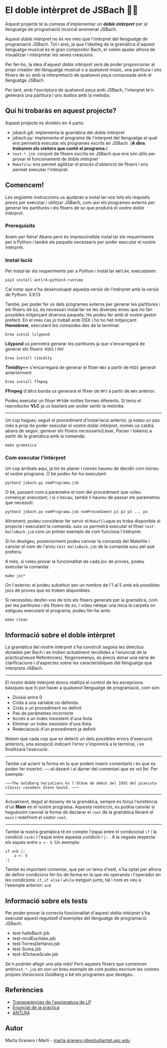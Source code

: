# El doble intèrpret de JSBach 🎼🎶
Aquest projecte té la comesa d'implementar un ***doble intèrpret*** per al llenguatge de programació musical anomenat JSBach. 

Aquest *doble intèrpret* no és res més que l'intèrpret del llenguatge de programació JSBach. Tot i això, ja que l'ideòleg de la gramàtica d'aquest llenguatge musical és el gran compositor Bach, el volem ajudar alhora de visualitzar i interpretar les seves creacions.

Per fer-ho, la idea d'aquest *doble intèrpret* serà de poder proporcionar al propi creador del llenguatge musical o a qualsevol músic, una partitura i uns fitxers de so amb la interpretació de qualsevol peça composada amb el llenguatge JSBach 

Per tant, amb l'escriptura de qualsevol peça amb JSBach, l'interpret te'n generarà una partitura i uns àudios amb la melodia.

## Qui hi trobaràs en aquest projecte?
Aquest projecte es divideix en 4 parts:
* jsbach.g4: implementa la gramàtica del *doble intèrpret*
* jsbach.py: implementa el programa de l'interpret del llenguatge el qual ens permetrà executar els programes escrits en JSBach. (**A dins trobarem els *visitors* que conté el programa.**)
* `test-*.jsb`: conjunt de fitxers escrits en JSBach que ens són útils per provar el funcionament de *doble intèrpret*
* `Makefile`: ens permet agilitzar el procés d'obtenció de fitxers i ens permet executar l'intèrpret.
## Comencem!
Les següents instruccions us ajudaran a instal·lar-vos tots els requisits previs per executar i utilitzar JSBach, com així els programes externs per generar les partitures i els fitxers de so que produirà el vostre *doble intèrpret*.
### Prerequisits
Anem per feina! Abans però és imprescindible instal·lar els requeriments per a Python i també els paquets necessaris per poder executar el nostre intèrpret.
### Instal·lació
Per instal·lar els requeriments per a Python i instal·lar `ANTLR4`, executarem:

    pip3 install antlr4-python3-runtime
Cal notar que s'ha desenvolupat aquesta versió de l'intèrpret amb la versió de Python: 3.9.13

També, per poder fer ús dels programes externs per generar les partitures i els fitxers de so, és necessari instal·lar-se les diverses eines que ho fan possibles mitjançant diversos paquets. Ho podeu fer amb el vostre gestor preferit. 
En el meu cas jo treball amb OSX i ho ho het mitjançant: **Homebrew**, executant les comandes des de la terminal:

    brew instal lilypond

**Lilypond** us permetrà generar les partitures ja que s'encarregarà de generar els fitxers: `MIDI` i `PDF`

    brew install timidity
**Timidity++** s'encarregarà de generar el fitxer `WAV` a partir de `MIDI` generat anteriorment

    brew install ffmpeg
**FFmpeg** d'altra banda us generarà el fitxer de `MP3` a partir de `WAV` anterior.

Podeu executar un fitxer `MP3`de moltes formes diferents. Si teniu el reproductor **VLC** ja us bastarà per poder sentir la melodia.

---
Un cop hagueu seguit el procediment d'instal·lació anterior, ja esteu un pas més a prop de poder executar el vostre *doble intèrpret*, només us caldrà abans de seguir, generar els fitxers necessaris(Lexer, Parser i tokens) a partir de la gramàtica amb la comanda:

    make gramatica

### Com executar l'intèrpret
Un cop arribats aquí, ja tot és planer i només haureu de decidir com inicieu el vostre programa. O bé podeu fer-ho executant:

    python3 jsbach.py nomPrograma.jsb

O bé, passant com a paràmetre el nom del procediment que voleu començar executant, i si s'escau, també li haureu de passar els paràmetres que necessiti:

    python3 jsbach.py nomPrograma.jsb nomProcediment p1 p2 p3 ... pn

Altrament, podeu considerar fer servir el `Makefile`que es troba disponible al projecte i executant la comanda: `make` us permetrà executar el fitxer `test-HalloBach.jsb` com un primer exemple de com funciona l'intèrpret.

Si ho desitgeu, posteriorment podeu canviar la comanda del Makefile i canviar el nom de l'arxiu `test-HalloBach.jsb`  de la comanda `make` pel que preferiu.

A més, si voleu provar la funcionalitat de cada joc de proves, podeu executar la comanda:

    make joc*

On l'asterisc el podeu substituir per un nombre de l'1 al 5 amb els possibles jocs de proves que es troben disponibles.

Si necessiteu desfer-vos de tots els fitxers generats per la gramàtica, com per les partitures i els fitxers de so, i voleu netejar una mica la carpeta on estigueu executant el programa, podeu fer-ho amb:

    make clean

## Informació sobre el doble intèrpret
La gramàtica del nostre intèrpret s'ha construït segons les directius donades per Bach i es troben actualment recollides a l'enunciat de la pràctica(veure Referències).
Nogensmenys, és precís donar una sèrie de clarificacions i d'aspectes sobre les característiques del llenguatge que interpreta JSBach.

---
El nostre doble intèrpret doncs realitza el control de les excepcions bàsiques que hi pot haver a qualsevol llenguatge de programació, com són:

- Divisió entre 0
- Crida a una variable no definida.
- Crida a un procediment no definit.
- Pas de parámetres incorrecte
- Accés a un índex inexistent d'una llista
- Eliminar un índex inexisteix d'una llista
- Redeclaració d'un procediment ja definit

Notem que cada cop que es detecti un dels possibles errors d'execució anteriors, una excepció indicant l'error s'imprimirà a la terminal, i es finalitzarà l'execució.

---
També cal aclarir la forma en la que podem inserir comentaris i és que es poden fer inserint: `~~~`al davant i al darrer del comentari que es vol fer. Per exemple:

    ~~~The Goldberg Variations és l'àlbum de debut del 1955 del pianista clàssic canadenc Glenn Gould. ~~~

---

Actualment, degut al disseny de la gramàtica, sempre es força l'existència d'un **Main** en el nostre programa. Aquesta restricció, es podria canviar si haguéssim canviat la forma de declarar el `root` de la gramàtica llevant el `main` i redefinint el *visitor* `root`. 

---

També la nostra gramàtica té en compte l'espai entre el condicional `if` i la condició `(a>b)` i l'espai entre aquesta condició i `|:` . A la vegada respecta els espais entre `a <- 5`. Un exemple:

    if a>b |:
        a <- 5
    :|

També és important comentar, que per un tema d'estil, s'ha optat per alhora de definir condicions fer-ho de forma en la que els operands i l'operador en les condicions: `if`, `if else` i `while` estiguin junts, tal i com es veu a l'exemple anterior: `a>b`

## Informació sobre els tests
Per poder provar la correcta funcionalitat d'aquest *doble intèrpret* s'ha executat aquest reguitzell d'exemples del llenguatge de programació JSBach:
* test-halloBach.jsb
* test-mcdEuclides.jsb
* test-TorresDeHanoi.jsb
* test-Suma.jsb
* test-4OctaveScale.jsb

Se'n podrien afegir una pila més! Però aquests fitxers que comencen amb`test-*.jsb` en son un breu exemple de com podeu escriure les vostres pròpies  *Variacions Goldberg* o bé els programes que desitgeu.
## Referències
* [Transparències de l'assignatura de LP](https://gebakx.github.io/Python3/compiladors.html#)
* [Enunciat de la pràctica](https://github.com/jordi-petit/lp-jsbach-2022)
* [ANTLR4](https://www.antlr.org)
## Autor
Marta Granero i Martí - marta.granero.i@estudiantat.upc.edu